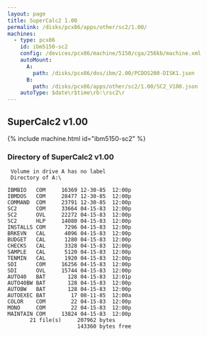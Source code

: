 ```yaml
---
layout: page
title: SuperCalc2 1.00
permalink: /disks/pcx86/apps/other/sc2/1.00/
machines:
  - type: pcx86
    id: ibm5150-sc2
    config: /devices/pcx86/machine/5150/cga/256kb/machine.xml
    autoMount:
      A:
        path: /disks/pcx86/dos/ibm/2.00/PCDOS200-DISK1.json
      B:
        path: /disks/pcx86/apps/other/sc2/1.00/SC2_V100.json
    autoType: $date\r$time\rb:\rsc2\r
---
```


SuperCalc2 v1.00
----------------

{% include machine.html id="ibm5150-sc2" %}

### Directory of SuperCalc2 v1.00

	 Volume in drive A has no label
	 Directory of A:\

	IBMBIO   COM     16369 12-30-85  12:00p
	IBMDOS   COM     28477 12-30-85  12:00p
	COMMAND  COM     23791 12-30-85  12:00p
	SC2      COM     33664 04-15-83  12:00p
	SC2      OVL     22272 04-15-83  12:00p
	SC2      HLP     14080 04-15-83  12:00p
	INSTALLS COM      7296 04-15-83  12:00p
	BRKEVN   CAL      4096 04-15-83  12:00p
	BUDGET   CAL      1280 04-15-83  12:00p
	CHECKS   CAL      3328 04-15-83  12:00p
	SAMPLE   CAL      5120 04-15-83  12:00p
	TENMIN   CAL      1920 04-15-83  12:00p
	SDI      COM     16256 04-15-83  12:00p
	SDI      OVL     15744 04-15-83  12:00p
	AUTO40   BAT       128 04-15-83  12:01p
	AUTO40BW BAT       128 04-15-83  12:00p
	AUTOBW   BAT       128 04-15-83  12:00p
	AUTOEXEC BAT        17 08-11-85  12:00a
	COLOR    COM        22 04-15-83  12:00p
	MONO     COM        22 04-15-83  12:00p
	MAINTAIN COM     13824 04-15-83  12:00p
	       21 file(s)     207962 bytes
	                      143360 bytes free
